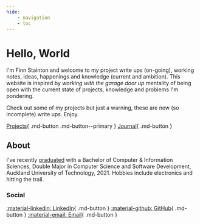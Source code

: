 ```yaml
---
hide:
    - navigation
    - toc
---
```


# Hello, World

I'm Finn Stainton and welcome to my project write ups (on-going), working notes, ideas, happenings and knowledge (current and ambition). This website is inspired by *working with the garage door up* mentality of being open with the current state of projects, knowledge and problems I'm pondering.

Check out some of my projects but just a warning, these are new (so incomplete) write ups. Enjoy.

[Projects](/Projects){ .md-button .md-button--primary }
[Journal](/Journal){ .md-button }

## About

I've recently [graduated](/Journal) with a Bachelor of Computer & Information Sciences, Double Major in Computer Science and Software Development, Auckland University of Technology, 2021. Hobbies include electronics and hitting the trail.

### Social

[:material-linkedin: LinkedIn](https://www.linkedin.com/in/finn-stainton){ .md-button }
[:material-github: GitHub](https://github.com/finn-stainton){ .md-button }
[:material-email: Email](mailto://finnstainton@gmail.com){ .md-button }
